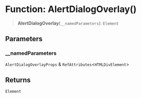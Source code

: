 # Function: AlertDialogOverlay()

> **AlertDialogOverlay**(`__namedParameters`): `Element`

## Parameters

### \_\_namedParameters

`AlertDialogOverlayProps` & `RefAttributes`\<`HTMLDivElement`\>

## Returns

`Element`

